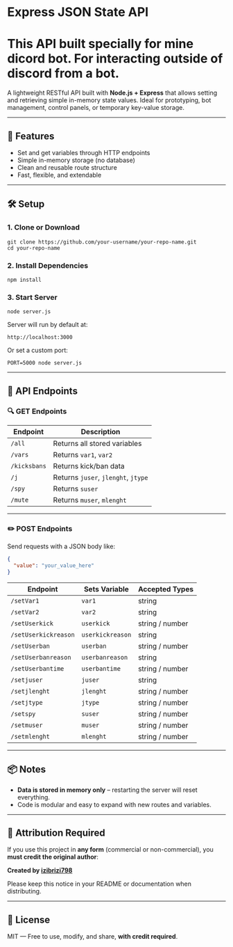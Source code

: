 # Express JSON State API
# This API built specially for mine dicord bot. For interacting outside of discord from a bot.

A lightweight RESTful API built with **Node.js + Express** that allows setting and retrieving simple in-memory state values. Ideal for prototyping, bot management, control panels, or temporary key-value storage.

---

## 🚀 Features

- Set and get variables through HTTP endpoints
- Simple in-memory storage (no database)
- Clean and reusable route structure
- Fast, flexible, and extendable

---

## 🛠 Setup

### 1. Clone or Download

```
git clone https://github.com/your-username/your-repo-name.git
cd your-repo-name
```

### 2. Install Dependencies

```
npm install
```

### 3. Start Server

```
node server.js
```

Server will run by default at:  
```
http://localhost:3000
```

Or set a custom port:
```
PORT=5000 node server.js
```

---

## 📡 API Endpoints

### 🔍 GET Endpoints

| Endpoint         | Description                                           |
|------------------|--------------------------------------------------------|
| `/all`           | Returns all stored variables                          |
| `/vars`          | Returns `var1`, `var2`                                 |
| `/kicksbans`     | Returns kick/ban data                                 |
| `/j`             | Returns `juser`, `jlenght`, `jtype`                   |
| `/spy`           | Returns `suser`                                       |
| `/mute`          | Returns `muser`, `mlenght`                            |

---

### ✏️ POST Endpoints

Send requests with a JSON body like:

```json
{
  "value": "your_value_here"
}
```

| Endpoint               | Sets Variable     | Accepted Types        |
|------------------------|------------------|------------------------|
| `/setVar1`             | `var1`           | string                 |
| `/setVar2`             | `var2`           | string                 |
| `/setUserkick`         | `userkick`       | string / number        |
| `/setUserkickreason`   | `userkickreason` | string                 |
| `/setUserban`          | `userban`        | string / number        |
| `/setUserbanreason`    | `userbanreason`  | string                 |
| `/setUserbantime`      | `userbantime`    | string / number        |
| `/setjuser`            | `juser`          | string                 |
| `/setjlenght`          | `jlenght`        | string / number        |
| `/setjtype`            | `jtype`          | string / number        |
| `/setspy`              | `suser`          | string / number        |
| `/setmuser`            | `muser`          | string / number        |
| `/setmlenght`          | `mlenght`        | string / number        |

---

## 📦 Notes

- **Data is stored in memory only** – restarting the server will reset everything.
- Code is modular and easy to expand with new routes and variables.

---

## 🙏 Attribution Required

If you use this project in **any form** (commercial or non-commercial), you **must credit the original author**:

**Created by [izibrizi798](https://github.com/izibrizi798)**

Please keep this notice in your README or documentation when distributing.

---

## 📜 License

MIT — Free to use, modify, and share, **with credit required**.
